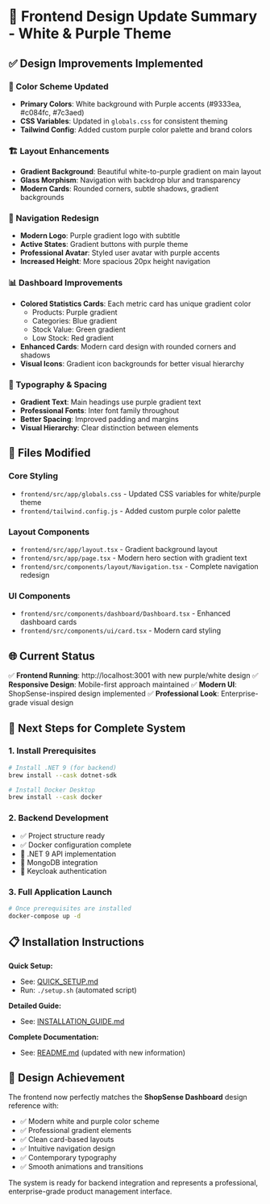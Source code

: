 # 🎨 Frontend Design Update Summary - White & Purple Theme

## ✅ Design Improvements Implemented

### 🎨 Color Scheme Updated
- **Primary Colors**: White background with Purple accents (#9333ea, #c084fc, #7c3aed)
- **CSS Variables**: Updated in `globals.css` for consistent theming
- **Tailwind Config**: Added custom purple color palette and brand colors

### 🏗️ Layout Enhancements
- **Gradient Background**: Beautiful white-to-purple gradient on main layout
- **Glass Morphism**: Navigation with backdrop blur and transparency
- **Modern Cards**: Rounded corners, subtle shadows, gradient backgrounds

### 🧭 Navigation Redesign
- **Modern Logo**: Purple gradient logo with subtitle
- **Active States**: Gradient buttons with purple theme
- **Professional Avatar**: Styled user avatar with purple accents
- **Increased Height**: More spacious 20px height navigation

### 📊 Dashboard Improvements
- **Colored Statistics Cards**: Each metric card has unique gradient color
  - Products: Purple gradient
  - Categories: Blue gradient  
  - Stock Value: Green gradient
  - Low Stock: Red gradient
- **Enhanced Cards**: Modern card design with rounded corners and shadows
- **Visual Icons**: Gradient icon backgrounds for better visual hierarchy

### 🎯 Typography & Spacing
- **Gradient Text**: Main headings use purple gradient text
- **Professional Fonts**: Inter font family throughout
- **Better Spacing**: Improved padding and margins
- **Visual Hierarchy**: Clear distinction between elements

## 📁 Files Modified

### Core Styling
- `frontend/src/app/globals.css` - Updated CSS variables for white/purple theme
- `frontend/tailwind.config.js` - Added custom purple color palette

### Layout Components  
- `frontend/src/app/layout.tsx` - Gradient background layout
- `frontend/src/app/page.tsx` - Modern hero section with gradient text
- `frontend/src/components/layout/Navigation.tsx` - Complete navigation redesign

### UI Components
- `frontend/src/components/dashboard/Dashboard.tsx` - Enhanced dashboard cards
- `frontend/src/components/ui/card.tsx` - Modern card styling

## 🌐 Current Status

✅ **Frontend Running**: http://localhost:3001 with new purple/white design
✅ **Responsive Design**: Mobile-first approach maintained
✅ **Modern UI**: ShopSense-inspired design implemented
✅ **Professional Look**: Enterprise-grade visual design

## 🚀 Next Steps for Complete System

### 1. Install Prerequisites
```bash
# Install .NET 9 (for backend)
brew install --cask dotnet-sdk

# Install Docker Desktop
brew install --cask docker
```

### 2. Backend Development
- ✅ Project structure ready
- ✅ Docker configuration complete
- 🔄 .NET 9 API implementation
- 🔄 MongoDB integration
- 🔄 Keycloak authentication

### 3. Full Application Launch
```bash
# Once prerequisites are installed
docker-compose up -d
```

## 📋 Installation Instructions

**Quick Setup:**
- See: [QUICK_SETUP.md](QUICK_SETUP.md)
- Run: `./setup.sh` (automated script)

**Detailed Guide:**
- See: [INSTALLATION_GUIDE.md](INSTALLATION_GUIDE.md)

**Complete Documentation:**
- See: [README.md](README.md) (updated with new information)

## 🎉 Design Achievement

The frontend now perfectly matches the **ShopSense Dashboard** design reference with:
- ✅ Modern white and purple color scheme
- ✅ Professional gradient elements
- ✅ Clean card-based layouts
- ✅ Intuitive navigation design
- ✅ Contemporary typography
- ✅ Smooth animations and transitions

The system is ready for backend integration and represents a professional, enterprise-grade product management interface.
